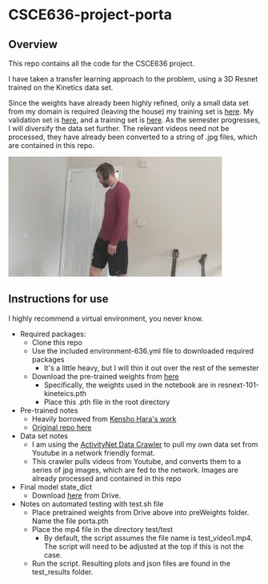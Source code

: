 # CSCE636-project-porta
## Overview

This repo contains all the code for the CSCE636 project.

I have taken a transfer learning approach to the problem, using a 3D Resnet trained on the Kinetics data set. 

Since the weights have already been highly refined, only a small data set from my domain is required (leaving the house) my training set is [here](https://youtu.be/p8XmS7LYZ8Q). My validation set is [here](https://youtu.be/FYVzdUH5qqc), and a training set is [here](https://youtu.be/aaDWt2fIZXo). As the semester progresses, I will diversify the data set further. The relevant videos need not be processed, they have already been converted to a string of .jpg files, which are contained in this repo. 

![Closing the door (returning)](https://raw.githubusercontent.com/tdgriffith/CSCE636-project-porta/master/videos/jpg_door/train/returning/p8XmS7LYZ8Q_000108_000112/image_00011.jpg)

## Instructions for use
I highly recommend a virtual environment, you never know.
- Required packages:
    - Clone this repo
    - Use the included environment-636.yml file to downloaded required packages
        - It's a little heavy, but I will thin it out over the rest of the semester
    - Download the pre-trained weights from [here](https://drive.google.com/drive/folders/1zvl89AgFAApbH0At-gMuZSeQB_LpNP-M)
        - Specifically, the weights used in the notebook are in resnext-101-kineteics.pth
        - Place this .pth file in the root directory
- Pre-trained notes
    - Heavily borrowed from [Kensho Hara's work](https://kenshohara.github.io/)
    - [Original repo here](https://github.com/kenshohara/3D-ResNets-PyTorch)
- Data set notes
    - I am using the [ActivityNet Data Crawler](https://github.com/activitynet/ActivityNet/tree/master/Crawler/Kinetics) to pull my own data set from Youtube in a network friendly format. 
    - This crawler pulls videos from Youtube, and converts them to a series of jpg images, which are fed to the network. Images are already processed and contained in this repo
- Final model state_dict
    - Download [here](https://drive.google.com/drive/folders/1euUdVgU2mKkHPt5yPUWRuAMBLhelr_Ba?usp=sharing) from Drive.
- Notes on automated testing with test.sh file
    - Place pretrained weights from Drive above into preWeights folder. Name the file porta.pth
    - Place the mp4 file in the directory test/test
        - By default, the script assumes the file name is test_video1.mp4. The script will need to be adjusted at the top if this is not the case.
    - Run the script. Resulting plots and json files are found in the test_results folder.

